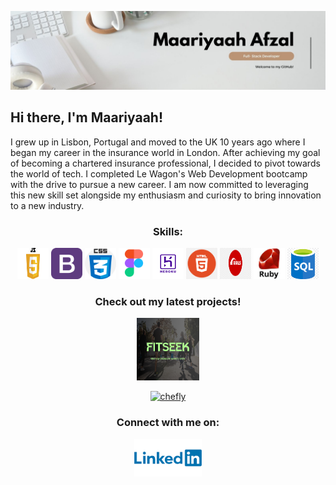 ![Banner](MaariyaahBanner2.jpg)

## Hi there, I'm Maariyaah!
    
I grew up in Lisbon, Portugal and moved to the UK 10 years ago where I  began my career in the insurance world in London. After achieving my goal of becoming a chartered insurance professional, I decided to pivot towards the world of tech. I  completed Le Wagon's Web Development bootcamp with the drive to pursue a new career. I am now committed to leveraging this new skill set alongside my enthusiasm and curiosity to bring innovation to a new industry.

<div class="container" style="text-align:center;">

### Skills:
<div class="image-container">

<img src='https://github.com/Maariyaah/Maariyaah/blob/main/JavaScript-Logo.png' alt='js' height='50' width='50'>
      
<img src='https://github.com/Maariyaah/Maariyaah/blob/main/bootstrap.png' alt='bootstrap' height='50' width='50'>
        
<img src='https://github.com/Maariyaah/Maariyaah/blob/main/css.png' alt='css' height='50' width='50'>
      
<img src='https://github.com/Maariyaah/Maariyaah/blob/main/figma.webp' alt='figma' height='50' width='50'> 
      
<img src='https://github.com/Maariyaah/Maariyaah/blob/main/heroku.png' alt='heroku' height='50' width='50'>
      
<img src='https://github.com/Maariyaah/Maariyaah/blob/main/html.png' alt='html' height='50' width='50'>
      
<img src='https://github.com/Maariyaah/Maariyaah/blob/main/rails.png' alt='rails' height='50' width='50'>
      
<img src='https://github.com/Maariyaah/Maariyaah/blob/main/ruby.jpeg' alt='ruby' height='50' width='50'> 
      
<img src='https://github.com/Maariyaah/Maariyaah/blob/main/sql.png' alt='sql' height='50' width='50'> 
    
</div>

### Check out my latest projects!

<div class="image-container">
    
[<img src='https://github.com/Maariyaah/Maariyaah/blob/main/Picture%20Metatag.png' alt='fitseek' height='100' width='100'>](https://www.fitseek.co.uk//)

[<img src='https://github.com/Maariyaah/Maariyaah/blob/main/Chefly.png' alt='chefly' height='100' width='100'>](https://cheflybnb-9551dd5074b5.herokuapp.com//)

</div>

### Connect with me on: 
    
[<img src='https://github.com/Maariyaah/Maariyaah/blob/main/linkedin.png' alt='linkedin' height='60'>](https://www.linkedin.com/in/maariyaah-afzal//) 
    
</div>
